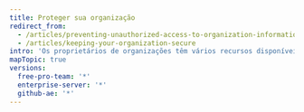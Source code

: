 ```yaml
---
title: Proteger sua organização
redirect_from:
  - /articles/preventing-unauthorized-access-to-organization-information/
  - /articles/keeping-your-organization-secure
intro: 'Os proprietários de organizações têm vários recursos disponíveis para ajudá-los a proteger seus projetos e dados. If you''re the owner of an organization, you should regularly review your organization''s audit log{% if currentVersion != "github-ae@latest" %}, member 2FA status,{% endif %} and application settings to ensure that no unauthorized or malicious activity has occurred.'
mapTopic: true
versions:
  free-pro-team: '*'
  enterprise-server: '*'
  github-ae: '*'
---
```


